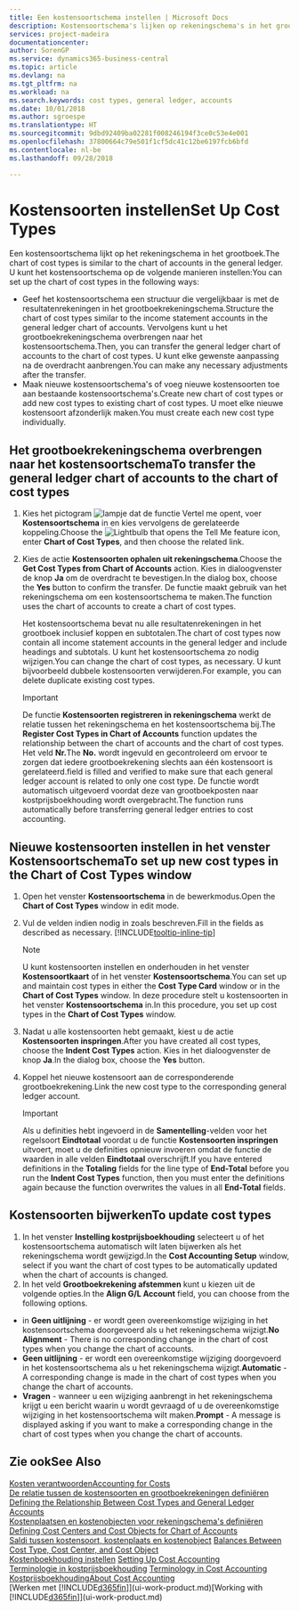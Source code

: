 ```yaml
---
title: Een kostensoortschema instellen | Microsoft Docs
description: Kostensoortschema's lijken op rekeningschema's in het grootboek.
services: project-madeira
documentationcenter: 
author: SorenGP
ms.service: dynamics365-business-central
ms.topic: article
ms.devlang: na
ms.tgt_pltfrm: na
ms.workload: na
ms.search.keywords: cost types, general ledger, accounts
ms.date: 10/01/2018
ms.author: sgroespe
ms.translationtype: HT
ms.sourcegitcommit: 9dbd92409ba02281f008246194f3ce0c53e4e001
ms.openlocfilehash: 37800664c79e501f1cf5dc41c12be6197fcb6bfd
ms.contentlocale: nl-be
ms.lasthandoff: 09/28/2018

---
```

# <a name="set-up-cost-types"></a><span data-ttu-id="d5682-103">Kostensoorten instellen</span><span class="sxs-lookup"><span data-stu-id="d5682-103">Set Up Cost Types</span></span>
<span data-ttu-id="d5682-104">Een kostensoortschema lijkt op het rekeningschema in het grootboek.</span><span class="sxs-lookup"><span data-stu-id="d5682-104">The chart of cost types is similar to the chart of accounts in the general ledger.</span></span> <span data-ttu-id="d5682-105">U kunt het kostensoortschema op de volgende manieren instellen:</span><span class="sxs-lookup"><span data-stu-id="d5682-105">You can set up the chart of cost types in the following ways:</span></span>  

-   <span data-ttu-id="d5682-106">Geef het kostensoortschema een structuur die vergelijkbaar is met de resultatenrekeningen in het grootboekrekeningschema.</span><span class="sxs-lookup"><span data-stu-id="d5682-106">Structure the chart of cost types similar to the income statement accounts in the general ledger chart of accounts.</span></span> <span data-ttu-id="d5682-107">Vervolgens kunt u het grootboekrekeningschema overbrengen naar het kostensoortschema.</span><span class="sxs-lookup"><span data-stu-id="d5682-107">Then, you can transfer the general ledger chart of accounts to the chart of cost types.</span></span> <span data-ttu-id="d5682-108">U kunt elke gewenste aanpassing na de overdracht aanbrengen.</span><span class="sxs-lookup"><span data-stu-id="d5682-108">You can make any necessary adjustments after the transfer.</span></span>  
-   <span data-ttu-id="d5682-109">Maak nieuwe kostensoortschema's of voeg nieuwe kostensoorten toe aan bestaande kostensoortschema's.</span><span class="sxs-lookup"><span data-stu-id="d5682-109">Create new chart of cost types or add new cost types to existing chart of cost types.</span></span> <span data-ttu-id="d5682-110">U moet elke nieuwe kostensoort afzonderlijk maken.</span><span class="sxs-lookup"><span data-stu-id="d5682-110">You must create each new cost type individually.</span></span>  

## <a name="to-transfer-the-general-ledger-chart-of-accounts-to-the-chart-of-cost-types"></a><span data-ttu-id="d5682-111">Het grootboekrekeningschema overbrengen naar het kostensoortschema</span><span class="sxs-lookup"><span data-stu-id="d5682-111">To transfer the general ledger chart of accounts to the chart of cost types</span></span>  
1.  <span data-ttu-id="d5682-112">Kies het pictogram ![lampje dat de functie Vertel me opent](media/ui-search/search_small.png "Vertel me wat u wilt doen"), voer **Kostensoortschema** in en kies vervolgens de gerelateerde koppeling.</span><span class="sxs-lookup"><span data-stu-id="d5682-112">Choose the ![Lightbulb that opens the Tell Me feature](media/ui-search/search_small.png "Tell me what you want to do") icon, enter **Chart of Cost Types**, and then choose the related link.</span></span>  
2.  <span data-ttu-id="d5682-113">Kies de actie **Kostensoorten ophalen uit rekeningschema**.</span><span class="sxs-lookup"><span data-stu-id="d5682-113">Choose the **Get Cost Types from Chart of Accounts** action.</span></span> <span data-ttu-id="d5682-114">Kies in dialoogvenster de knop **Ja** om de overdracht te bevestigen.</span><span class="sxs-lookup"><span data-stu-id="d5682-114">In the dialog box, choose the **Yes** button to confirm the transfer.</span></span> <span data-ttu-id="d5682-115">De functie maakt gebruik van het rekeningschema om een kostensoortschema te maken.</span><span class="sxs-lookup"><span data-stu-id="d5682-115">The function uses the chart of accounts to create a chart of cost types.</span></span>  

    <span data-ttu-id="d5682-116">Het kostensoortschema bevat nu alle resultatenrekeningen in het grootboek inclusief koppen en subtotalen.</span><span class="sxs-lookup"><span data-stu-id="d5682-116">The chart of cost types now contain all income statement accounts in the general ledger and include headings and subtotals.</span></span> <span data-ttu-id="d5682-117">U kunt het kostensoortschema zo nodig wijzigen.</span><span class="sxs-lookup"><span data-stu-id="d5682-117">You can change the chart of cost types, as necessary.</span></span> <span data-ttu-id="d5682-118">U kunt bijvoorbeeld dubbele kostensoorten verwijderen.</span><span class="sxs-lookup"><span data-stu-id="d5682-118">For example, you can delete duplicate existing cost types.</span></span>  

    > [!IMPORTANT]  
    >  <span data-ttu-id="d5682-119">De functie **Kostensoorten registreren in rekeningschema** werkt de relatie tussen het rekeningschema en het kostensoortschema bij.</span><span class="sxs-lookup"><span data-stu-id="d5682-119">The **Register Cost Types in Chart of Accounts** function updates the relationship between the chart of accounts and the chart of cost types.</span></span> <span data-ttu-id="d5682-120">Het veld **Nr.**</span><span class="sxs-lookup"><span data-stu-id="d5682-120">The **No.**</span></span> <span data-ttu-id="d5682-121">wordt ingevuld en gecontroleerd om ervoor te zorgen dat iedere grootboekrekening slechts aan één kostensoort is gerelateerd.</span><span class="sxs-lookup"><span data-stu-id="d5682-121">field is filled and verified to make sure that each general ledger account is related to only one cost type.</span></span> <span data-ttu-id="d5682-122">De functie wordt automatisch uitgevoerd voordat deze van grootboekposten naar kostprijsboekhouding wordt overgebracht.</span><span class="sxs-lookup"><span data-stu-id="d5682-122">The function runs automatically before transferring general ledger entries to cost accounting.</span></span>  

## <a name="to-set-up-new-cost-types-in-the-chart-of-cost-types-window"></a><span data-ttu-id="d5682-123">Nieuwe kostensoorten instellen in het venster Kostensoortschema</span><span class="sxs-lookup"><span data-stu-id="d5682-123">To set up new cost types in the Chart of Cost Types window</span></span>  
1.  <span data-ttu-id="d5682-124">Open het venster **Kostensoortschema** in de bewerkmodus.</span><span class="sxs-lookup"><span data-stu-id="d5682-124">Open the **Chart of Cost Types** window in edit mode.</span></span>  
2.  <span data-ttu-id="d5682-125">Vul de velden indien nodig in zoals beschreven.</span><span class="sxs-lookup"><span data-stu-id="d5682-125">Fill in the fields as described as necessary.</span></span> [!INCLUDE[tooltip-inline-tip](includes/tooltip-inline-tip_md.md)]

    > [!NOTE]  
    >  <span data-ttu-id="d5682-126">U kunt kostensoorten instellen en onderhouden in het venster **Kostensoortkaart** of in het venster **Kostensoortschema**.</span><span class="sxs-lookup"><span data-stu-id="d5682-126">You can set up and maintain cost types in either the **Cost Type Card** window or in the **Chart of Cost Types** window.</span></span> <span data-ttu-id="d5682-127">In deze procedure stelt u kostensoorten in het venster **Kostensoortschema** in.</span><span class="sxs-lookup"><span data-stu-id="d5682-127">In this procedure, you set up cost types in the **Chart of Cost Types** window.</span></span>

3.  <span data-ttu-id="d5682-128">Nadat u alle kostensoorten hebt gemaakt, kiest u de actie **Kostensoorten inspringen**.</span><span class="sxs-lookup"><span data-stu-id="d5682-128">After you have created all cost types, choose the **Indent Cost Types** action.</span></span> <span data-ttu-id="d5682-129">Kies in het dialoogvenster de knop **Ja**.</span><span class="sxs-lookup"><span data-stu-id="d5682-129">In the dialog box, choose the **Yes** button.</span></span>  
4.  <span data-ttu-id="d5682-130">Koppel het nieuwe kostensoort aan de corresponderende grootboekrekening.</span><span class="sxs-lookup"><span data-stu-id="d5682-130">Link the new cost type to the corresponding general ledger account.</span></span>  

    > [!IMPORTANT]  
    >  <span data-ttu-id="d5682-131">Als u definities hebt ingevoerd in de **Samentelling**-velden voor het regelsoort **Eindtotaal** voordat u de functie **Kostensoorten inspringen** uitvoert, moet u de definities opnieuw invoeren omdat de functie de waarden in alle velden **Eindtotaal** overschrijft.</span><span class="sxs-lookup"><span data-stu-id="d5682-131">If you have entered definitions in the **Totaling** fields for the line type of **End-Total** before you run the **Indent Cost Types** function, then you must enter the definitions again because the function overwrites the values in all **End-Total** fields.</span></span>  

## <a name="to-update-cost-types"></a><span data-ttu-id="d5682-132">Kostensoorten bijwerken</span><span class="sxs-lookup"><span data-stu-id="d5682-132">To update cost types</span></span>  
1.  <span data-ttu-id="d5682-133">In het venster **Instelling kostprijsboekhouding** selecteert u of het kostensoortschema automatisch wilt laten bijwerken als het rekeningschema wordt gewijzigd.</span><span class="sxs-lookup"><span data-stu-id="d5682-133">In the **Cost Accounting Setup** window, select if you want the chart of cost types to be automatically updated when the chart of accounts is changed.</span></span>  
2.  <span data-ttu-id="d5682-134">In het veld **Grootboekrekening afstemmen** kunt u kiezen uit de volgende opties.</span><span class="sxs-lookup"><span data-stu-id="d5682-134">In the **Align G/L Account** field, you can choose from the following options.</span></span>  

- <span data-ttu-id="d5682-135">in **Geen uitlijning** - er wordt geen overeenkomstige wijziging in het kostensoortschema doorgevoerd als u het rekeningschema wijzigt.</span><span class="sxs-lookup"><span data-stu-id="d5682-135">**No Alignment** - There is no corresponding change in the chart of cost types when you change the chart of accounts.</span></span>  
- <span data-ttu-id="d5682-136">**Geen uitlijning** - er wordt een overeenkomstige wijziging doorgevoerd in het kostensoortschema als u het rekeningschema wijzigt.</span><span class="sxs-lookup"><span data-stu-id="d5682-136">**Automatic** - A corresponding change is made in the chart of cost types when you change the chart of accounts.</span></span>  
- <span data-ttu-id="d5682-137">**Vragen** - wanneer u een wijziging aanbrengt in het rekeningschema krijgt u een bericht waarin u wordt gevraagd of u de overeenkomstige wijziging in het kostensoortschema wilt maken.</span><span class="sxs-lookup"><span data-stu-id="d5682-137">**Prompt** - A message is displayed asking if you want to make a corresponding change in the chart of cost types when you change the chart of accounts.</span></span>  

## <a name="see-also"></a><span data-ttu-id="d5682-138">Zie ook</span><span class="sxs-lookup"><span data-stu-id="d5682-138">See Also</span></span>  
[<span data-ttu-id="d5682-139">Kosten verantwoorden</span><span class="sxs-lookup"><span data-stu-id="d5682-139">Accounting for Costs</span></span>](finance-manage-cost-accounting.md)  
<span data-ttu-id="d5682-140">[De relatie tussen de kostensoorten en grootboekrekeningen definiëren](finance-defining-the-relationship-between-cost-types-and-general-ledger-accounts.md) </span><span class="sxs-lookup"><span data-stu-id="d5682-140">[Defining the Relationship Between Cost Types and General Ledger Accounts](finance-defining-the-relationship-between-cost-types-and-general-ledger-accounts.md) </span></span>  
<span data-ttu-id="d5682-141">[Kostenplaatsen en kostenobjecten voor rekeningschema's definiëren](finance-defining-cost-centers-and-cost-objects-for-chart-of-accounts.md) </span><span class="sxs-lookup"><span data-stu-id="d5682-141">[Defining Cost Centers and Cost Objects for Chart of Accounts](finance-defining-cost-centers-and-cost-objects-for-chart-of-accounts.md) </span></span>  
<span data-ttu-id="d5682-142">[Saldi tussen kostensoort, kostenplaats en kostenobject](finance-balances-between-cost-type-cost-center-and-cost-object.md) </span><span class="sxs-lookup"><span data-stu-id="d5682-142">[Balances Between Cost Type, Cost Center, and Cost Object](finance-balances-between-cost-type-cost-center-and-cost-object.md) </span></span>  
<span data-ttu-id="d5682-143">[Kostenboekhouding instellen](finance-set-up-cost-accounting.md) </span><span class="sxs-lookup"><span data-stu-id="d5682-143">[Setting Up Cost Accounting](finance-set-up-cost-accounting.md) </span></span>  
<span data-ttu-id="d5682-144">[Terminologie in kostprijsboekhouding](finance-terminology-in-cost-accounting.md) </span><span class="sxs-lookup"><span data-stu-id="d5682-144">[Terminology in Cost Accounting](finance-terminology-in-cost-accounting.md) </span></span>  
[<span data-ttu-id="d5682-145">Kostprijsboekhouding</span><span class="sxs-lookup"><span data-stu-id="d5682-145">About Cost Accounting</span></span>](finance-about-cost-accounting.md)  
<span data-ttu-id="d5682-146">[Werken met [!INCLUDE[d365fin](includes/d365fin_md.md)]](ui-work-product.md)</span><span class="sxs-lookup"><span data-stu-id="d5682-146">[Working with [!INCLUDE[d365fin](includes/d365fin_md.md)]](ui-work-product.md)</span></span>

